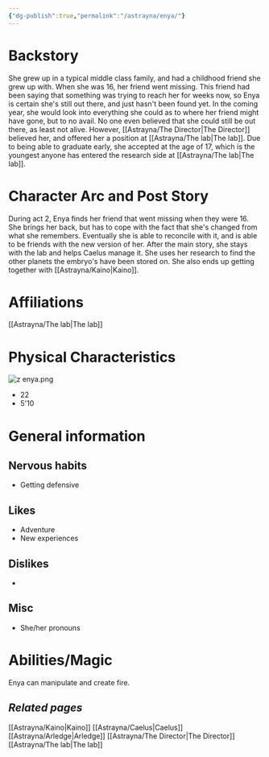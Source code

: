 ```yaml
---
{"dg-publish":true,"permalink":"/astrayna/enya/"}
---
```


# Backstory
She grew up in a typical middle class family, and had a childhood friend she grew up with. When she was 16, her friend went missing. This friend had been saying that something was trying to reach her for weeks now, so Enya is certain she's still out there, and just hasn't been found yet. In the coming year, she would look into everything she could as to where her friend might have gone, but to no avail. No one even believed that she could still be out there, as least not alive. However, [[Astrayna/The Director\|The Director]] believed her, and offered her a position at [[Astrayna/The lab\|The lab]]. Due to being able to graduate early, she accepted at the age of 17, which is the youngest anyone has entered the research side at [[Astrayna/The lab\|The lab]].
# Character Arc and Post Story
During act 2, Enya finds her friend that went missing when they were 16. She brings her back, but has to cope with the fact that she's changed from what she remembers. Eventually she is able to reconcile with it, and is able to be friends with the new version of her. After the main story, she stays with the lab and helps Caelus manage it. She uses her research to find the other planets the embryo's have been stored on. She also ends up getting together with [[Astrayna/Kaino\|Kaino]].
# Affiliations
[[Astrayna/The lab\|The lab]]
# Physical Characteristics
![z enya.png](/img/user/Astrayna/z%20enya.png)
- 22
- 5'10
# General information
## Nervous habits
- Getting defensive
## Likes
- Adventure
- New experiences
## Dislikes
- 
## Misc
- She/her pronouns
# Abilities/Magic
Enya can manipulate and create fire.
## *Related pages*
[[Astrayna/Kaino\|Kaino]]
[[Astrayna/Caelus\|Caelus]]
[[Astrayna/Arledge\|Arledge]]
[[Astrayna/The Director\|The Director]]
[[Astrayna/The lab\|The lab]]
